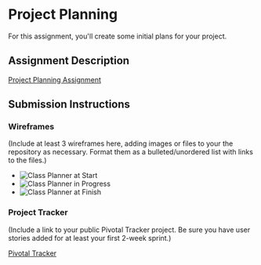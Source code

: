 # Project Planning
For this assignment, you'll create some initial plans for your project.

## Assignment Description
[Project Planning Assignment](https://education.launchcode.org/liftoff/assignments/planning/)

## Submission Instructions

### Wireframes

(Include at least 3 wireframes here, adding images or files to your the repository as necessary. Format them as a bulleted/unordered list with links to the files.)
* ![Class Planner at Start](CP_Start.jpg)
* ![Class Planner in Progress](CP_InProgress.jpg)
* ![Class Planner at Finish](CP_Complete.jpg)

### Project Tracker

(Include a link to your public Pivotal Tracker project. Be sure you have user stories added for at least your first 2-week sprint.)

[Pivotal Tracker](https://www.pivotaltracker.com/n/projects/2143792)